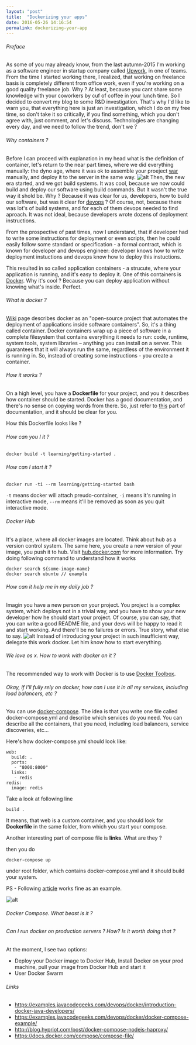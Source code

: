 ```yaml
---
layout: "post"
title:  "Dockerizing your apps"
date: 2016-05-26 14:16:54
permalink: dockerizing-your-app
---
```



###### Preface
As some of you may already know, from the last autumn-2015 I'm working as a software engineer in startup company called [Upwork](https://upwork.com), in one of teams. From the time I started working there, I realized, that working on freelance basis is completely different from office work, even if you're working on a good quality freelance job. Why ? At least, because you cant share some knowledge with your coworkers by cuf of coffee in your lunch time. So I decided to convert my blog to some R&D investigation. That's why I'd like to warn you, that everything here is just an investigation, which I do on my free time, so don't take it so critically, if you find something, which you don't agree with, just comment, and let's discuss. Technologies are changing every day, and we need to follow the trend, don't we ?

###### Why containers  ?
Before I can proceed with explanation in my head what is the definition of container, let's return to the near part times, where we did everything manually: the dyno age, where it was ok to assemble your proeject [war](https://en.wikipedia.org/wiki/WAR_(file_format)) manually, and deploy it to the server in the same way.
![alt](https://i.chzbgr.com/full/5328393728/h178595FF/)
Then, the new era started, and we got build systems. It was cool, because we now could build and deploy our software using build commands. But it wasn't the true way it shold be. Why ? Because it was clear for us, developers, how to build our software, but was it clear for [devops](https://en.wikipedia.org/wiki/DevOps) ? Of course, not, because there was lot's of build systems, and for each of them devops needed to find aproach. It was not ideal, because developers wrote dozens of deployment instructions. 

From the prospective of past times, now I understand, that if developer had to write some instructions for deployment or even scripts, then he could easily follow some standard or specification - a formal contract, which is known for developer and devops engineer: developer knows how to write deployment instuctions and devops know how to deploy this instuctions.

This resulted in so called application containers - a strucute, where your application is running, and it's easy to deploy it. One of this containers is [Docker](https://www.docker.com/). Why it's cool ? Because you can deploy application without knowing what's inside. Perfect.

###### What is docker ?
[Wiki](https://en.wikipedia.org/wiki/Docker_(software)) page describes docker as an "open-source project that automates the deployment of applications inside software containers". So, it's a thing called container. 
Docker containers wrap up a piece of software in a complete filesystem that contains everything it needs to run: code, runtime, system tools, system libraries – anything you can install on a server. This guarantees that it will always run the same, regardless of the environment it is running in. So, instead of creating some instructions - you create a container.

###### How it works ?
On a high level, you have a **Dockerfile** for your project, and you it describes how container should be started. Docker has a good documentation, and there's no sense on copying words from there. So, just refer to [this](https://docs.docker.com/engine/reference/builder/) part of documentation, and it should be clear for you.

How this Dockerfile looks like ?

<script src="https://gist.github.com/ivanursul/6f13f9e5f3c343d73db07c0903e0d684.js"></script>

###### How can you I it ?

    docker build -t learning/getting-started .

###### How can I start it ?

    docker run -ti --rm learning/getting-started bash

`-t` means docker will attach preudo-container, 
`-i` means it's running in interactive mode,
`--rm` means it'll be removed as soon as you quit interactive mode.


###### Docker Hub
It's a place, where all docker images are located. Think about hub as a version control system. The same here, you create a new version of your image, you push it to hub. Visit [hub.docker.com](https://hub.docker.com/) for more information. Try doing following command to understand how it works
       
    docker search ${some-image-name}
    docker search ubuntu // example



###### How can it help me in my daily job ?
Imagin you have a new person on your project. You project is a complex system, which deploys not in a trivial way, and you have to show your new developer how he should start your project. Of course, you can say, that you can write a good README file, and your devs will be happy to read it and start working. And there'll be no failures or errors. True story, what else to say.
![alt](http://i.makeagif.com/media/10-01-2015/hN7OrQ.gif)
Instead of introducing your project in such insufficient way, delegate this work docker. Let him know how to start everything.

###### We love os x. How to work with docker on it ?
The recommended way to work with Docker is to use [Docker Toolbox](https://www.docker.com/products/docker-toolbox). 

###### Okay, if I'll fully rely on docker, how can I use it in all my services, including load balancers, etc ?
You can use [docker-compose](https://docs.docker.com/compose/). The idea is that you write one file called docker-compose.yml and describe which services do you need. You can describe all the containers, that you need, including load balancers, service discoveries, etc...

Here's how docker-compose.yml should look like:
```
web:
  build: .
  ports:
   - "8000:8000"
  links:
   - redis
redis:
  image: redis
```
Take a look at following line

	build .

It means, that web is a custom container, and you should look for **Dockerfile** in the same folder, from which you start your compose.

Another interesting part of compose file is **links**. What are they ?

then you do

	docker-compose up
under root folder, which contains docker-compose.yml and it should
build your system.

PS - Following [article](https://examples.javacodegeeks.com/devops/docker/docker-compose-example/) works fine as an example.

![alt](/content/images/2016/05/Screen-Shot-2016-05-26-at-1-44-39-PM.png)

###### Docker Compose. What beast is it ?

###### Can I run docker on production servers ? How? Is it worth doing that ?

At the moment, I see two options:

* Deploy your Docker image to Docker Hub, Install Docker on your prod machine, pull your image from Docker Hub and start it
* User Docker Swarm


###### Links
* https://examples.javacodegeeks.com/devops/docker/introduction-docker-java-developers/
* https://examples.javacodegeeks.com/devops/docker/docker-compose-example/
* http://blog.hypriot.com/post/docker-compose-nodejs-haproxy/
* https://docs.docker.com/compose/compose-file/

